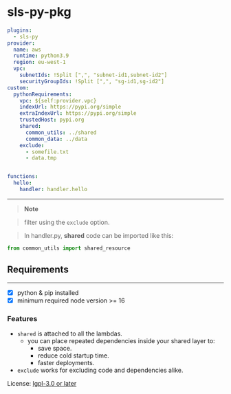 # sls-py-pkg
```yaml
plugins:
  - sls-py
provider:
  name: aws
  runtime: python3.9
  region: eu-west-1
  vpc:
    subnetIds: !Split [",", "subnet-id1,subnet-id2"]
    securityGroupIds: !Split [",", "sg-id1,sg-id2"]
custom:
  pythonRequirements:
    vpc: ${self:provider.vpc}
    indexUrl: https://pypi.org/simple
    extraIndexUrl: https://pypi.org/simple
    trustedHost: pypi.org
    shared:
      common_utils: ../shared
      common_data: ../data
    exclude:
      - somefile.txt
      - data.tmp


functions:
  hello:
    handler: handler.hello
```
---
> **Note**


> filter using the `exclude` option.

>In handler.py, **shared** code can be imported like this:
```py
from common_utils import shared_resource
```

<!-- - [ ] [zip-imports](https://docs.python.org/3/library/zipimport.html) -->

## Requirements
---
- [x] python & pip installed
- [x] minimum required node version >= 16

### Features
- `shared` is attached to all the lambdas.
  - you can place repeated dependencies inside your shared layer to:
    - save space.
    - reduce cold startup time.
    - faster deployments.
- `exclude` works for excluding code and dependencies alike.




License: [lgpl-3.0 or later](https://www.gnu.org/licenses/lgpl-3.0.txt)
